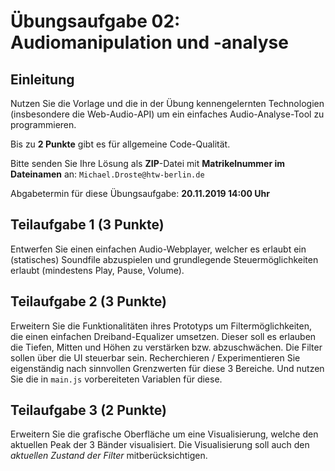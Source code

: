# Übungsaufgabe 02: Audiomanipulation und -analyse

## Einleitung

Nutzen Sie die Vorlage und die in der Übung kennengelernten Technologien (insbesondere die Web-Audio-API) um ein einfaches Audio-Analyse-Tool zu programmieren.

Bis zu **2 Punkte** gibt es für allgemeine Code-Qualität.

Bitte senden Sie Ihre Lösung als **ZIP**-Datei mit **Matrikelnummer im Dateinamen** an: `Michael.Droste@htw-berlin.de`

Abgabetermin für diese Übungsaufgabe: **20.11.2019 14:00 Uhr**

## Teilaufgabe 1 (3 Punkte)

Entwerfen Sie einen einfachen Audio-Webplayer, welcher es erlaubt ein (statisches) Soundfile abzuspielen und grundlegende Steuermöglichkeiten erlaubt (mindestens Play, Pause, Volume).

## Teilaufgabe 2 (3 Punkte)

Erweitern Sie die Funktionalitäten ihres Prototyps um Filtermöglichkeiten, die einen einfachen Dreiband-Equalizer umsetzen. Dieser soll es erlauben die Tiefen, Mitten und Höhen zu verstärken bzw. abzuschwächen. Die Filter sollen über die UI steuerbar sein.
Recherchieren / Experimentieren Sie eigenständig nach sinnvollen Grenzwerten für diese 3 Bereiche. Und nutzen Sie die in `main.js` vorbereiteten Variablen für diese.

## Teilaufgabe 3 (2 Punkte)

Erweitern Sie die grafische Oberfläche um eine Visualisierung, welche den aktuellen Peak der 3 Bänder visualisiert. Die Visualisierung soll auch den _aktuellen Zustand der Filter_ mitberücksichtigen.
